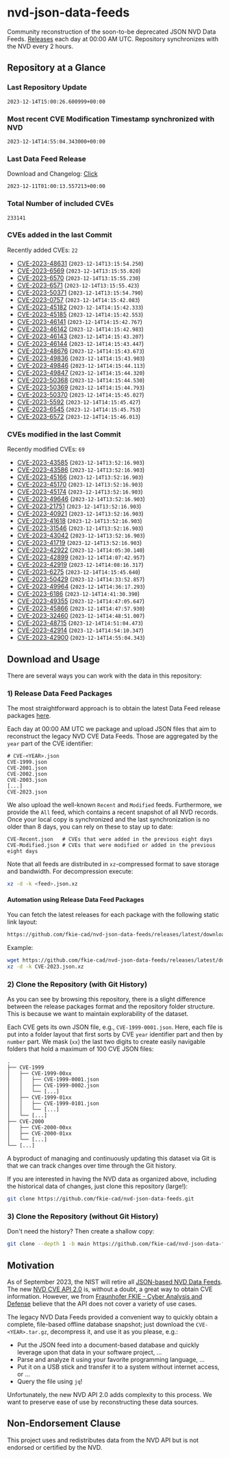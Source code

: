 # nvd-json-data-feeds

Community reconstruction of the soon-to-be deprecated JSON NVD Data Feeds. 
[Releases](https://github.com/fkie-cad/nvd-json-data-feeds/releases/latest) each day at 00:00 AM UTC.
Repository synchronizes with the NVD every 2 hours.

## Repository at a Glance

### Last Repository Update

```plain
2023-12-14T15:00:26.600999+00:00
```

### Most recent CVE Modification Timestamp synchronized with NVD

```plain
2023-12-14T14:55:04.343000+00:00
```

### Last Data Feed Release

Download and Changelog: [Click](https://github.com/fkie-cad/nvd-json-data-feeds/releases/latest)

```plain
2023-12-11T01:00:13.557213+00:00
```

### Total Number of included CVEs

```plain
233141
```

### CVEs added in the last Commit

Recently added CVEs: `22`

* [CVE-2023-48631](CVE-2023/CVE-2023-486xx/CVE-2023-48631.json) (`2023-12-14T13:15:54.250`)
* [CVE-2023-6569](CVE-2023/CVE-2023-65xx/CVE-2023-6569.json) (`2023-12-14T13:15:55.020`)
* [CVE-2023-6570](CVE-2023/CVE-2023-65xx/CVE-2023-6570.json) (`2023-12-14T13:15:55.230`)
* [CVE-2023-6571](CVE-2023/CVE-2023-65xx/CVE-2023-6571.json) (`2023-12-14T13:15:55.423`)
* [CVE-2023-50371](CVE-2023/CVE-2023-503xx/CVE-2023-50371.json) (`2023-12-14T13:15:54.790`)
* [CVE-2023-0757](CVE-2023/CVE-2023-07xx/CVE-2023-0757.json) (`2023-12-14T14:15:42.083`)
* [CVE-2023-45182](CVE-2023/CVE-2023-451xx/CVE-2023-45182.json) (`2023-12-14T14:15:42.333`)
* [CVE-2023-45185](CVE-2023/CVE-2023-451xx/CVE-2023-45185.json) (`2023-12-14T14:15:42.553`)
* [CVE-2023-46141](CVE-2023/CVE-2023-461xx/CVE-2023-46141.json) (`2023-12-14T14:15:42.767`)
* [CVE-2023-46142](CVE-2023/CVE-2023-461xx/CVE-2023-46142.json) (`2023-12-14T14:15:42.983`)
* [CVE-2023-46143](CVE-2023/CVE-2023-461xx/CVE-2023-46143.json) (`2023-12-14T14:15:43.207`)
* [CVE-2023-46144](CVE-2023/CVE-2023-461xx/CVE-2023-46144.json) (`2023-12-14T14:15:43.447`)
* [CVE-2023-48676](CVE-2023/CVE-2023-486xx/CVE-2023-48676.json) (`2023-12-14T14:15:43.673`)
* [CVE-2023-49836](CVE-2023/CVE-2023-498xx/CVE-2023-49836.json) (`2023-12-14T14:15:43.903`)
* [CVE-2023-49846](CVE-2023/CVE-2023-498xx/CVE-2023-49846.json) (`2023-12-14T14:15:44.113`)
* [CVE-2023-49847](CVE-2023/CVE-2023-498xx/CVE-2023-49847.json) (`2023-12-14T14:15:44.320`)
* [CVE-2023-50368](CVE-2023/CVE-2023-503xx/CVE-2023-50368.json) (`2023-12-14T14:15:44.530`)
* [CVE-2023-50369](CVE-2023/CVE-2023-503xx/CVE-2023-50369.json) (`2023-12-14T14:15:44.793`)
* [CVE-2023-50370](CVE-2023/CVE-2023-503xx/CVE-2023-50370.json) (`2023-12-14T14:15:45.027`)
* [CVE-2023-5592](CVE-2023/CVE-2023-55xx/CVE-2023-5592.json) (`2023-12-14T14:15:45.427`)
* [CVE-2023-6545](CVE-2023/CVE-2023-65xx/CVE-2023-6545.json) (`2023-12-14T14:15:45.753`)
* [CVE-2023-6572](CVE-2023/CVE-2023-65xx/CVE-2023-6572.json) (`2023-12-14T14:15:46.013`)


### CVEs modified in the last Commit

Recently modified CVEs: `69`

* [CVE-2023-43585](CVE-2023/CVE-2023-435xx/CVE-2023-43585.json) (`2023-12-14T13:52:16.903`)
* [CVE-2023-43586](CVE-2023/CVE-2023-435xx/CVE-2023-43586.json) (`2023-12-14T13:52:16.903`)
* [CVE-2023-45166](CVE-2023/CVE-2023-451xx/CVE-2023-45166.json) (`2023-12-14T13:52:16.903`)
* [CVE-2023-45170](CVE-2023/CVE-2023-451xx/CVE-2023-45170.json) (`2023-12-14T13:52:16.903`)
* [CVE-2023-45174](CVE-2023/CVE-2023-451xx/CVE-2023-45174.json) (`2023-12-14T13:52:16.903`)
* [CVE-2023-49646](CVE-2023/CVE-2023-496xx/CVE-2023-49646.json) (`2023-12-14T13:52:16.903`)
* [CVE-2023-21751](CVE-2023/CVE-2023-217xx/CVE-2023-21751.json) (`2023-12-14T13:52:16.903`)
* [CVE-2023-40921](CVE-2023/CVE-2023-409xx/CVE-2023-40921.json) (`2023-12-14T13:52:16.903`)
* [CVE-2023-41618](CVE-2023/CVE-2023-416xx/CVE-2023-41618.json) (`2023-12-14T13:52:16.903`)
* [CVE-2023-31546](CVE-2023/CVE-2023-315xx/CVE-2023-31546.json) (`2023-12-14T13:52:16.903`)
* [CVE-2023-43042](CVE-2023/CVE-2023-430xx/CVE-2023-43042.json) (`2023-12-14T13:52:16.903`)
* [CVE-2023-41719](CVE-2023/CVE-2023-417xx/CVE-2023-41719.json) (`2023-12-14T13:52:16.903`)
* [CVE-2023-42922](CVE-2023/CVE-2023-429xx/CVE-2023-42922.json) (`2023-12-14T14:05:30.140`)
* [CVE-2023-42899](CVE-2023/CVE-2023-428xx/CVE-2023-42899.json) (`2023-12-14T14:07:42.957`)
* [CVE-2023-42919](CVE-2023/CVE-2023-429xx/CVE-2023-42919.json) (`2023-12-14T14:08:16.317`)
* [CVE-2023-6275](CVE-2023/CVE-2023-62xx/CVE-2023-6275.json) (`2023-12-14T14:15:45.640`)
* [CVE-2023-50429](CVE-2023/CVE-2023-504xx/CVE-2023-50429.json) (`2023-12-14T14:33:52.857`)
* [CVE-2023-49964](CVE-2023/CVE-2023-499xx/CVE-2023-49964.json) (`2023-12-14T14:36:17.293`)
* [CVE-2023-6186](CVE-2023/CVE-2023-61xx/CVE-2023-6186.json) (`2023-12-14T14:41:30.390`)
* [CVE-2023-49355](CVE-2023/CVE-2023-493xx/CVE-2023-49355.json) (`2023-12-14T14:47:05.647`)
* [CVE-2023-45866](CVE-2023/CVE-2023-458xx/CVE-2023-45866.json) (`2023-12-14T14:47:57.930`)
* [CVE-2023-32460](CVE-2023/CVE-2023-324xx/CVE-2023-32460.json) (`2023-12-14T14:48:51.007`)
* [CVE-2023-48715](CVE-2023/CVE-2023-487xx/CVE-2023-48715.json) (`2023-12-14T14:51:04.473`)
* [CVE-2023-42914](CVE-2023/CVE-2023-429xx/CVE-2023-42914.json) (`2023-12-14T14:54:10.347`)
* [CVE-2023-42900](CVE-2023/CVE-2023-429xx/CVE-2023-42900.json) (`2023-12-14T14:55:04.343`)


## Download and Usage

There are several ways you can work with the data in this repository:

### 1) Release Data Feed Packages

The most straightforward approach is to obtain the latest Data Feed release packages [here](https://github.com/fkie-cad/nvd-json-data-feeds/releases/latest).

Each day at 00:00 AM UTC we package and upload JSON files that aim to reconstruct the legacy NVD CVE Data Feeds.
Those are aggregated by the `year` part of the CVE identifier:

```
# CVE-<YEAR>.json
CVE-1999.json
CVE-2001.json
CVE-2002.json
CVE-2003.json
[...]
CVE-2023.json
```

We also upload the well-known `Recent` and `Modified` feeds.
Furthermore, we provide the `All` feed, which contains a recent snapshot of all NVD records.
Once your local copy is synchronized and the last synchronization is no older than 8 days, you can rely on these to stay up to date:

```plain
CVE-Recent.json   # CVEs that were added in the previous eight days
CVE-Modified.json # CVEs that were modified or added in the previous eight days
```

Note that all feeds are distributed in `xz`-compressed format to save storage and bandwidth.
For decompression execute:

```sh
xz -d -k <feed>.json.xz
```


#### Automation using Release Data Feed Packages

You can fetch the latest releases for each package with the following static link layout:

```sh
https://github.com/fkie-cad/nvd-json-data-feeds/releases/latest/download/CVE-<YEAR>.json.xz
```

Example:

```sh
wget https://github.com/fkie-cad/nvd-json-data-feeds/releases/latest/download/CVE-2023.json.xz
xz -d -k CVE-2023.json.xz
```

### 2) Clone the Repository (with Git History)

As you can see by browsing this repository, there is a slight difference between the release packages format and the repository folder structure.
This is because we want to maintain explorability of the dataset.

Each CVE gets its own JSON file, e.g., `CVE-1999-0001.json`.
Here, each file is put into a folder layout that first sorts by CVE `year` identifier part and then by `number` part.
We mask (`xx`) the last two digits to create easily navigable folders that hold a maximum of 100 CVE JSON files:

```plain
.
├── CVE-1999
│   ├── CVE-1999-00xx
│   │   ├── CVE-1999-0001.json
│   │   ├── CVE-1999-0002.json
│   │   └── [...]
│   ├── CVE-1999-01xx
│   │   ├── CVE-1999-0101.json
│   │   └── [...]
│   └── [...]
├── CVE-2000
│   ├── CVE-2000-00xx
│   ├── CVE-2000-01xx
│   └── [...]
└── [...]
```

A byproduct of managing and continuously updating this dataset via Git is that we can track changes over time through the Git history.

If you are interested in having the NVD data as organized above, including the historical data of changes, just clone this repository (large!):

```sh
git clone https://github.com/fkie-cad/nvd-json-data-feeds.git
```

### 3) Clone the Repository (without Git History)

Don't need the history? Then create a shallow copy:

```sh
git clone --depth 1 -b main https://github.com/fkie-cad/nvd-json-data-feeds.git
```

## Motivation

As of September 2023, the NIST will retire all [JSON-based NVD Data Feeds](https://nvd.nist.gov/vuln/data-feeds#divRetirementBanner-1).
The new [NVD CVE API 2.0](https://nvd.nist.gov/developers/vulnerabilities) is, without a doubt, a great way to obtain CVE information.
However, we from [Fraunhofer FKIE - Cyber Analysis and Defense](https://www.fkie.fraunhofer.de/en/departments/cad.html) believe that the API does not cover a variety of use cases.

The legacy NVD Data Feeds provided a convenient way to quickly obtain a complete, file-based offline database snapshot; just download the `CVE-<YEAR>.tar.gz`, decompress it, and use it as you please, e.g.:

* Put the JSON feed into a document-based database and quickly leverage upon that data in your software project, ...
* Parse and analyze it using your favorite programming language, ...
* Put it on a USB stick and transfer it to a system without internet access, or ...
* Query the file using `jq`!

Unfortunately, the new NVD API 2.0 adds complexity to this process.
We want to preserve ease of use by reconstructing these data sources.

## Non-Endorsement Clause

This project uses and redistributes data from the NVD API but is not endorsed or certified by the NVD.